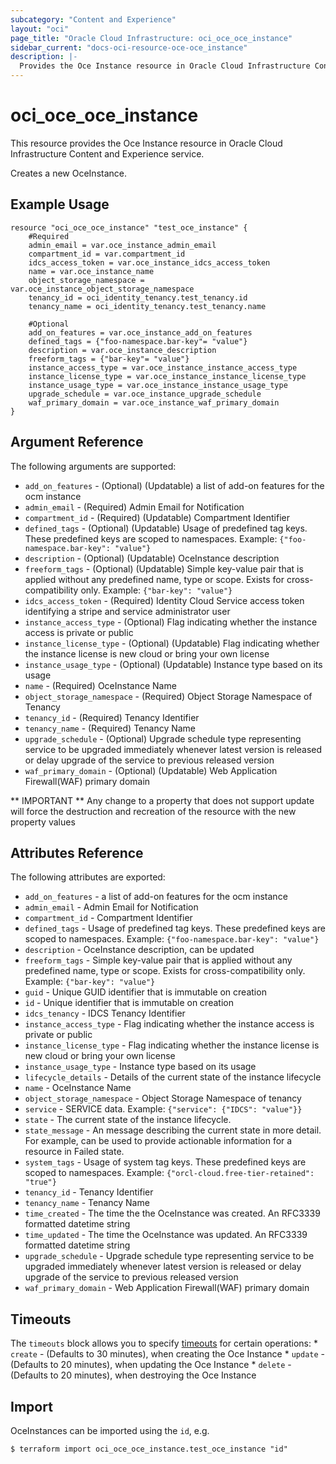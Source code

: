 ```yaml
---
subcategory: "Content and Experience"
layout: "oci"
page_title: "Oracle Cloud Infrastructure: oci_oce_oce_instance"
sidebar_current: "docs-oci-resource-oce-oce_instance"
description: |-
  Provides the Oce Instance resource in Oracle Cloud Infrastructure Content and Experience service
---
```


# oci_oce_oce_instance
This resource provides the Oce Instance resource in Oracle Cloud Infrastructure Content and Experience service.

Creates a new OceInstance.


## Example Usage

```hcl
resource "oci_oce_oce_instance" "test_oce_instance" {
	#Required
	admin_email = var.oce_instance_admin_email
	compartment_id = var.compartment_id
	idcs_access_token = var.oce_instance_idcs_access_token
	name = var.oce_instance_name
	object_storage_namespace = var.oce_instance_object_storage_namespace
	tenancy_id = oci_identity_tenancy.test_tenancy.id
	tenancy_name = oci_identity_tenancy.test_tenancy.name

	#Optional
	add_on_features = var.oce_instance_add_on_features
	defined_tags = {"foo-namespace.bar-key"= "value"}
	description = var.oce_instance_description
	freeform_tags = {"bar-key"= "value"}
	instance_access_type = var.oce_instance_instance_access_type
	instance_license_type = var.oce_instance_instance_license_type
	instance_usage_type = var.oce_instance_instance_usage_type
	upgrade_schedule = var.oce_instance_upgrade_schedule
	waf_primary_domain = var.oce_instance_waf_primary_domain
}
```

## Argument Reference

The following arguments are supported:

* `add_on_features` - (Optional) (Updatable) a list of add-on features for the ocm instance
* `admin_email` - (Required) Admin Email for Notification
* `compartment_id` - (Required) (Updatable) Compartment Identifier
* `defined_tags` - (Optional) (Updatable) Usage of predefined tag keys. These predefined keys are scoped to namespaces. Example: `{"foo-namespace.bar-key": "value"}` 
* `description` - (Optional) (Updatable) OceInstance description
* `freeform_tags` - (Optional) (Updatable) Simple key-value pair that is applied without any predefined name, type or scope. Exists for cross-compatibility only. Example: `{"bar-key": "value"}` 
* `idcs_access_token` - (Required) Identity Cloud Service access token identifying a stripe and service administrator user
* `instance_access_type` - (Optional) Flag indicating whether the instance access is private or public
* `instance_license_type` - (Optional) (Updatable) Flag indicating whether the instance license is new cloud or bring your own license
* `instance_usage_type` - (Optional) (Updatable) Instance type based on its usage
* `name` - (Required) OceInstance Name
* `object_storage_namespace` - (Required) Object Storage Namespace of Tenancy
* `tenancy_id` - (Required) Tenancy Identifier
* `tenancy_name` - (Required) Tenancy Name
* `upgrade_schedule` - (Optional) Upgrade schedule type representing service to be upgraded immediately whenever latest version is released or delay upgrade of the service to previous released version 
* `waf_primary_domain` - (Optional) (Updatable) Web Application Firewall(WAF) primary domain


** IMPORTANT **
Any change to a property that does not support update will force the destruction and recreation of the resource with the new property values

## Attributes Reference

The following attributes are exported:

* `add_on_features` - a list of add-on features for the ocm instance
* `admin_email` - Admin Email for Notification
* `compartment_id` - Compartment Identifier
* `defined_tags` - Usage of predefined tag keys. These predefined keys are scoped to namespaces. Example: `{"foo-namespace.bar-key": "value"}` 
* `description` - OceInstance description, can be updated
* `freeform_tags` - Simple key-value pair that is applied without any predefined name, type or scope. Exists for cross-compatibility only. Example: `{"bar-key": "value"}` 
* `guid` - Unique GUID identifier that is immutable on creation
* `id` - Unique identifier that is immutable on creation
* `idcs_tenancy` - IDCS Tenancy Identifier
* `instance_access_type` - Flag indicating whether the instance access is private or public
* `instance_license_type` - Flag indicating whether the instance license is new cloud or bring your own license
* `instance_usage_type` - Instance type based on its usage
* `lifecycle_details` - Details of the current state of the instance lifecycle
* `name` - OceInstance Name
* `object_storage_namespace` - Object Storage Namespace of tenancy
* `service` - SERVICE data. Example: `{"service": {"IDCS": "value"}}` 
* `state` - The current state of the instance lifecycle.
* `state_message` - An message describing the current state in more detail. For example, can be used to provide actionable information for a resource in Failed state.
* `system_tags` - Usage of system tag keys. These predefined keys are scoped to namespaces. Example: `{"orcl-cloud.free-tier-retained": "true"}` 
* `tenancy_id` - Tenancy Identifier
* `tenancy_name` - Tenancy Name
* `time_created` - The time the the OceInstance was created. An RFC3339 formatted datetime string
* `time_updated` - The time the OceInstance was updated. An RFC3339 formatted datetime string
* `upgrade_schedule` - Upgrade schedule type representing service to be upgraded immediately whenever latest version is released or delay upgrade of the service to previous released version 
* `waf_primary_domain` - Web Application Firewall(WAF) primary domain

## Timeouts

The `timeouts` block allows you to specify [timeouts](https://registry.terraform.io/providers/hashicorp/oci/latest/docs/guides/changing_timeouts) for certain operations:
	* `create` - (Defaults to 30 minutes), when creating the Oce Instance
	* `update` - (Defaults to 20 minutes), when updating the Oce Instance
	* `delete` - (Defaults to 20 minutes), when destroying the Oce Instance


## Import

OceInstances can be imported using the `id`, e.g.

```
$ terraform import oci_oce_oce_instance.test_oce_instance "id"
```

